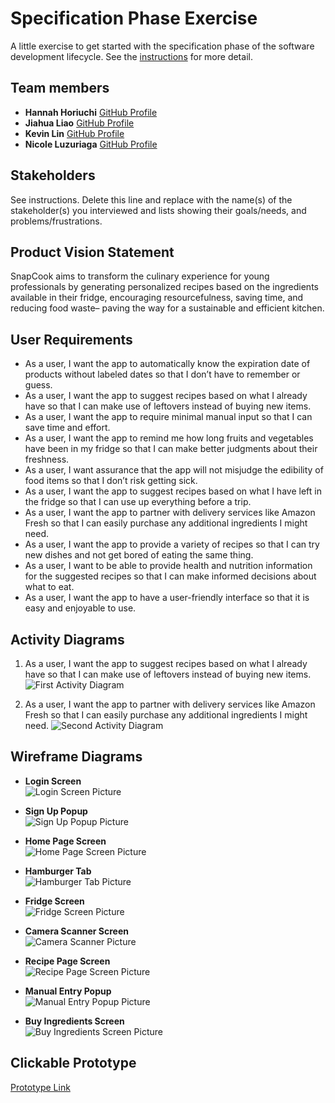 # Specification Phase Exercise

A little exercise to get started with the specification phase of the software development lifecycle. See the [instructions](instructions.md) for more detail.

## Team members

- **Hannah Horiuchi** [GitHub Profile](https://github.com/hah8236)
- **Jiahua Liao** [GitHub Profile](https://github.com/Jiahuita)
- **Kevin Lin** [GitHub Profile](https://github.com/Kalados)
- **Nicole Luzuriaga** [GitHub Profile](https://github.com/nicjluz)

## Stakeholders

See instructions. Delete this line and replace with the name(s) of the stakeholder(s) you interviewed and lists showing their goals/needs, and problems/frustrations.

## Product Vision Statement

SnapCook aims to transform the culinary experience for young professionals by generating personalized recipes based on the ingredients available in their fridge, encouraging resourcefulness, saving time, and reducing food waste– paving the way for a sustainable and efficient kitchen. 

## User Requirements

- As a user, I want the app to automatically know the expiration date of products without labeled dates so that I don’t have to remember or guess. 
- As a user, I want the app to suggest recipes based on what I already have so that I can make use of leftovers instead of buying new items.
- As a user, I want the app to require minimal manual input so that I can save time and effort.
- As a user, I want the app to remind me how long fruits and vegetables have been in my fridge so that I can make better judgments about their freshness. 
- As a user, I want assurance that the app will not misjudge the edibility of food items so that I don’t risk getting sick. 
- As a user, I want the app to suggest recipes based on what I have left in the fridge so that I can use up everything before a trip. 
- As a user, I want the app to partner with delivery services like Amazon Fresh so that I can easily purchase any additional ingredients I might need. 
- As a user, I want the app to provide a variety of recipes so that I can try new dishes and not get bored of eating the same thing. 
- As a user, I want to be able to provide health and nutrition information for the suggested recipes so that I can make informed decisions about what to eat. 
- As a user, I want the app to have a user-friendly interface so that it is easy and enjoyable to use. 

## Activity Diagrams

1. As a user, I want the app to suggest recipes based on what I already have so that I can make use of leftovers instead of buying new items.
![First Activity Diagram](https://i.imgur.com/ZxWTmUK.jpg)

2. As a user, I want the app to partner with delivery services like Amazon Fresh so that I can easily purchase any additional ingredients I might need.
![Second Activity Diagram](https://i.imgur.com/hxsfyl2.jpg)

## Wireframe Diagrams

- **Login Screen**\
![Login Screen Picture](https://i.imgur.com/DPVbmDx.png)

- **Sign Up Popup**\
![Sign Up Popup Picture](https://i.imgur.com/ZGj7faM.png)

- **Home Page Screen**\
![Home Page Screen Picture](https://i.imgur.com/LhJUUsZ.png)

- **Hamburger Tab**\
![Hamburger Tab Picture](https://i.imgur.com/PEdNBE4.png)

- **Fridge Screen**\
![Fridge Screen Picture](https://i.imgur.com/Hv2zkhw.png)

- **Camera Scanner Screen**\
![Camera Scanner Picture](https://i.imgur.com/QbBV5rx.png)

- **Recipe Page Screen**\
![Recipe Page Screen Picture](https://i.imgur.com/gLW8EcB.png)

- **Manual Entry Popup**\
![Manual Entry Popup Picture](https://upload.wikimedia.org/wikipedia/commons/thumb/4/42/Temp_plate.svg/1280px-Temp_plate.svg.png)

- **Buy Ingredients Screen**\
![Buy Ingredients Screen Picture](https://upload.wikimedia.org/wikipedia/commons/thumb/4/42/Temp_plate.svg/1280px-Temp_plate.svg.png)


## Clickable Prototype

[Prototype Link](https://www.figma.com/proto/GS531n6T0ztEcfkkNZFTD0/Wireframe-Diagram?page-id=0%3A1&type=design&node-id=16-2&viewport=307%2C732%2C1.14&t=8pS0MLAEoukHVUUW-1&scaling=scale-down&starting-point-node-id=7%3A26&mode=design)
